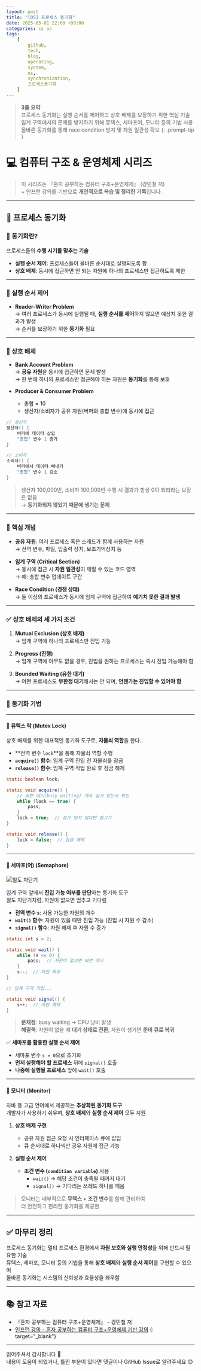 ```yaml
---
layout: post
title: "[OS] 프로세스 동기화"
date: 2025-05-01 22:00 +09:00
categories: cs os
tags:
    [
        github,
        tech,
        blog,
        operating,
        system,
        os,
        synchronization,
        프로세스동기화
    ]
---
```


> **3줄 요약**
<br>프로세스 동기화는 실행 순서를 제어하고 상호 배제를 보장하기 위한 핵심 기술
<br>임계 구역에서의 문제를 방지하기 위해 뮤텍스, 세마포어, 모니터 등의 기법 사용
<br>올바른 동기화를 통해 race condition 방지 및 자원 일관성 확보
{: .prompt-tip }

# 💻 컴퓨터 구조 & 운영체제 시리즈

> 이 시리즈는 『혼자 공부하는 컴퓨터 구조+운영체제』 (강민철 저)
> <br> + 인프런 강의를 기반으로 **개인적으로 복습 및 정리한 기록**입니다.

---

## 🔄 프로세스 동기화

### 🔹 동기화란?

프로세스들의 **수행 시기를 맞추는 기술**  
- **실행 순서 제어**: 프로세스들이 올바른 순서대로 실행되도록 함  
- **상호 배제**: 동시에 접근하면 안 되는 자원에 하나의 프로세스만 접근하도록 제한

---

### 🔸 실행 순서 제어

- **Reader-Writer Problem**  
  → 여러 프로세스가 동시에 실행될 때, **실행 순서를 제어**하지 않으면 예상치 못한 결과가 발생  
  → 순서를 보장하기 위한 **동기화** 필요

---

### 🔸 상호 배제

- **Bank Account Problem**  
  → **공유 자원**을 동시에 접근하면 문제 발생  
  → 한 번에 하나의 프로세스만 접근해야 하는 자원은 **동기화**를 통해 보호

- **Producer & Consumer Problem**

  - 총합 = 10  
  - 생산자/소비자가 공유 자원(버퍼와 총합 변수)에 동시에 접근

```java
// 생산자
생산자() {
    버퍼에 데이터 삽입
    "총합" 변수 1 증가
}

// 소비자
소비자() {
    버퍼에서 데이터 빼내기
    "총합" 변수 1 감소
}
```

> 생산자 100,000번, 소비자 100,000번 수행 시 결과가 항상 0이 되리라는 보장은 없음  
> → **동기화되지 않았기 때문에 생기는 문제**

---

### 🔸 핵심 개념

- **공유 자원**: 여러 프로세스 혹은 스레드가 함께 사용하는 자원  
  → 전역 변수, 파일, 입출력 장치, 보조기억장치 등

- **임계 구역 (Critical Section)**  
  → 동시에 접근 시 **자원 일관성**이 깨질 수 있는 코드 영역  
  → 예: 총합 변수 업데이트 구간

- **Race Condition (경쟁 상태)**  
  → 둘 이상의 프로세스가 동시에 임계 구역에 접근하여 **예기치 못한 결과 발생**

---

### ✅ 상호 배제의 세 가지 조건

1. **Mutual Exclusion (상호 배제)**  
   → 임계 구역에 하나의 프로세스만 진입 가능

2. **Progress (진행)**  
   → 임계 구역에 아무도 없을 경우, 진입을 원하는 프로세스는 즉시 진입 가능해야 함

3. **Bounded Waiting (유한 대기)**  
   → 어떤 프로세스도 **무한정 대기**해서는 안 되며, **언젠가는 진입할 수 있어야 함**

---

### 🧰 동기화 기법

---

#### 🔐 뮤텍스 락 (Mutex Lock)

상호 배제를 위한 대표적인 동기화 도구로, **자물쇠 역할**을 한다.

- **전역 변수 `lock`**을 통해 자물쇠 역할 수행
- **`acquire()` 함수**: 임계 구역 진입 전 자물쇠를 잠금
- **`release()` 함수**: 임계 구역 작업 완료 후 잠금 해제

```java
static boolean lock;

static void acquire() {
    // 바쁜 대기(busy waiting) 계속 잠겨 있는지 확인
    while (lock == true) {
        pass;
    }
    lock = true;  // 잠겨 있지 않다면 잠그기
}

static void release() {
    lock = false;  // 잠금 해제
}
```

---

#### 🚦 세마포(어) (Semaphore)

![철도 차단기](assets/img/cs/semaphore.png)  

임계 구역 앞에서 **진입 가능 여부를 판단**하는 동기화 도구  
철도 차단기처럼, 자원이 없으면 멈추고 기다림

- **전역 변수 `s`**: 사용 가능한 자원의 개수
- **`wait()` 함수**: 자원이 있을 때만 진입 가능 (진입 시 자원 수 감소)
- **`signal()` 함수**: 자원 해제 후 자원 수 증가

```java
static int s = 2;

static void wait() {
    while (s <= 0) {
        pass;  // 자원이 없으면 바쁜 대기
    }
    s--;  // 자원 확보
}

// 임계 구역 작업...

static void signal() {
    s++;  // 자원 해제
}
```

> **문제점**: busy waiting → CPU 낭비 발생  
> **해결책**: 자원이 없을 때 **대기 상태로 전환**, 자원이 생기면 **준비 큐로 복귀**

✅ **세마포를 활용한 실행 순서 제어**
- 세마포 변수 `s = 0`으로 초기화
- **먼저 실행해야 할 프로세스** 뒤에 `signal()` 호출
- **나중에 실행될 프로세스** 앞에 `wait()` 호출

---

#### 🧵 모니터 (Monitor)

자바 등 고급 언어에서 제공하는 **추상화된 동기화 도구**  
개발자가 사용하기 쉬우며, **상호 배제**와 **실행 순서 제어** 모두 지원

1. **상호 배제 구현**
   - 공유 자원 접근 요청 시 인터페이스 큐에 삽입
   - 큐 순서대로 하나씩만 공유 자원에 접근 가능

2. **실행 순서 제어**
   - **조건 변수 (`condition variable`)** 사용
     - `wait()` → 해당 조건이 충족될 때까지 대기
     - `signal()` → 기다리는 쓰레드 하나를 깨움

> 모니터는 내부적으로 **뮤텍스 + 조건 변수**를 함께 관리하여  
> 더 안전하고 편리한 동기화를 제공한

---

## ✅ 마무리 정리

프로세스 동기화는 멀티 프로세스 환경에서 **자원 보호와 실행 안정성**을 위해 반드시 필요한 기술  
뮤텍스, 세마포, 모니터 등의 기법을 통해 **상호 배제**와 **실행 순서 제어**를 구현할 수 있으며  
올바른 동기화는 시스템의 신뢰성과 효율성을 좌우함

---

## 📚 참고 자료

- 『혼자 공부하는 컴퓨터 구조+운영체제』 - 강민철 저  
- [인프런 강의 - 혼자 공부하는 컴퓨터 구조+운영체제 기반 강의](https://www.inflearn.com/course/%ED%98%BC%EC%9E%90-%EA%B3%B5%EB%B6%80%ED%95%98%EB%8A%94-%EC%BB%B4%ED%93%A8%ED%84%B0%EA%B5%AC%EC%A1%B0-%EC%9A%B4%EC%98%81%EC%B2%B4%EC%A0%9C)
{: target="_blank"}

---

읽어주셔서 감사합니다 🙌  
내용이 도움이 되었거나, 틀린 부분이 있다면 댓글이나 GitHub Issue로 알려주세요 😊